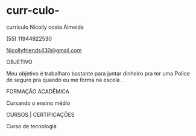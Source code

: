 # curr-culo-
currículo 
Nicolly costa Almeida 

(55) 11944922530

Nicollyfriends430@gmail.com 

 



OBJETIVO

Meu objetivo é trabalharo bastante para juntar dinheiro pra ter uma Police de seguro pra quando eu me forma na escola .





FORMAÇÃO ACADÊMICA

Cursando o ensino médio 





CURSOS | CERTIFICAÇÕES

Curso de tecnologia 





